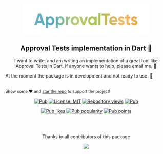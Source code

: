 <div align="center">
<p align="center">
    <a href="https://github.com/K1yoshiSho/approval_tests" align="center">
        <img src="https://github.com/K1yoshiSho/packages_assets/blob/main/assets/approval_tests.png?raw=true" width="400px">
    </a>
</p>
</div>

<h2 align="center"> Approval Tests implementation in Dart 🚀 </h2>

<p align="center">
I want to write, and am writing an implementation of a great tool like Approval Tests in Dart. If anyone wants to help, please email me. 🙏

At the moment the package is in development and not ready to use. 🚧

   <br>
   <span style="font-size: 0.9em"> Show some ❤️ and <a href="https://github.com/K1yoshiSho/approval_tests.git">star the repo</a> to support the project! </span>
</p>

<p align="center">
  <a href="https://pub.dev/packages/approval_tests"><img src="https://img.shields.io/pub/v/approval_tests.svg" alt="Pub"></a>
  <a href="https://opensource.org/licenses/MIT"><img src="https://img.shields.io/badge/license-MIT-blue.svg" alt="License: MIT"></a>
  <a href="https://github.com/K1yoshiSho/approval_tests"><img src="https://hits.dwyl.com/K1yoshiSho/approval_tests.svg?style=flat" alt="Repository views"></a>
  <a href="https://github.com/K1yoshiSho/approval_tests"><img src="https://img.shields.io/github/stars/K1yoshiSho/approval_tests?style=social" alt="Pub"></a>
</p>
<p align="center">
  <a href="https://pub.dev/packages/approval_tests/score"><img src="https://img.shields.io/pub/likes/approval_tests?logo=flutter" alt="Pub likes"></a>
  <a href="https://pub.dev/packages/approval_tests/score"><img src="https://img.shields.io/pub/popularity/approval_tests?logo=flutter" alt="Pub popularity"></a>
  <a href="https://pub.dev/packages/approval_tests/score"><img src="https://img.shields.io/pub/points/approval_tests?logo=flutter" alt="Pub points"></a>
</p>

<br>

<br>
<div align="center" >
  <p>Thanks to all contributors of this package</p>
  <a href="https://github.com/K1yoshiSho/approval_tests/graphs/contributors">
    <img src="https://contrib.rocks/image?repo=K1yoshiSho/approval_tests" />
  </a>
</div>
<br>
